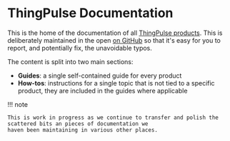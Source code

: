 # ThingPulse Documentation

This is the home of the documentation of all [ThingPulse products](https://thingpulse.com/shop/). This is 
deliberately maintained in the open [on GitHub](https://github.com/thingpulse/docs/) so that it's easy for you to 
report, and potentially fix, the unavoidable typos.

The content is split into two main sections:

- **Guides**: a single self-contained guide for every product
- **How-tos**: instructions for a single topic that is not tied to a specific product, they are included in the guides 
where applicable

!!! note
  
    This is work in progress as we continue to transfer and polish the scattered bits an pieces of documentation we 
    haven been maintaining in various other places. 
